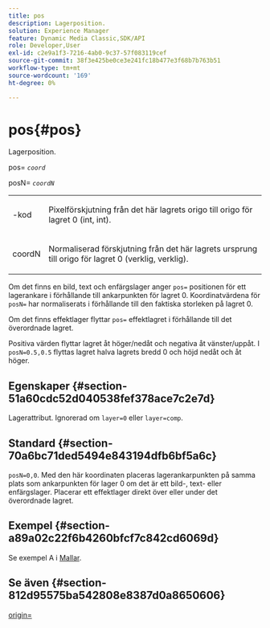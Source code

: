 ```yaml
---
title: pos
description: Lagerposition.
solution: Experience Manager
feature: Dynamic Media Classic,SDK/API
role: Developer,User
exl-id: c2e9a1f3-7216-4ab0-9c37-57f083119cef
source-git-commit: 38f3e425be0ce3e241fc18b477e3f68b7b763b51
workflow-type: tm+mt
source-wordcount: '169'
ht-degree: 0%

---
```


# pos{#pos}

Lagerposition.

pos= *`coord`*

posN= *`coordN`*

<table id="simpletable_754F76EE00BF4129B07502647FF172B7"> 
 <tr class="strow"> 
  <td class="stentry"> <p><span class="varname">-kod</span> </p> </td> 
  <td class="stentry"> <p>Pixelförskjutning från det här lagrets origo till origo för lagret 0 (int, int). </p></td> 
 </tr> 
 <tr class="strow"> 
  <td class="stentry"> <p><span class="varname"> coordN</span> </p></td> 
  <td class="stentry"> <p>Normaliserad förskjutning från det här lagrets ursprung till origo för lagret 0 (verklig, verklig). </p></td> 
 </tr> 
</table>

Om det finns en bild, text och enfärgslager anger `pos=` positionen för ett lagerankare i förhållande till ankarpunkten för lagret 0. Koordinatvärdena för `posN=` har normaliserats i förhållande till den faktiska storleken på lagret 0.

Om det finns effektlager flyttar `pos=` effektlagret i förhållande till det överordnade lagret.

Positiva värden flyttar lagret åt höger/nedåt och negativa åt vänster/uppåt. I `posN=0.5,0.5` flyttas lagret halva lagrets bredd 0 och höjd nedåt och åt höger.

## Egenskaper {#section-51a60cdc52d040538fef378ace7c2e7d}

Lagerattribut. Ignorerad om `layer=0` eller `layer=comp`.

## Standard {#section-70a6bc71ded5494e843194dfb6bf5a6c}

`posN=0,0`. Med den här koordinaten placeras lagerankarpunkten på samma plats som ankarpunkten för lager 0 om det är ett bild-, text- eller enfärgslager. Placerar ett effektlager direkt över eller under det överordnade lagret.

## Exempel {#section-a89a02c22f6b4260bfcf7c842cd6069d}

Se exempel A i [Mallar](../../../../../is-api/http-ref/image-serving-api-ref/c-http-protocol-reference/c-templates/c-templates.md#concept-3cd2d2adae0e41b2979b9640244d4d3e).

## Se även {#section-812d95575ba542808e8387d0a8650606}

[origin=](../../../../../is-api/http-ref/image-serving-api-ref/c-http-protocol-reference/c-command-reference/r-origin.md#reference-e11c7ac06e2240cc884c3fec98f05138)
